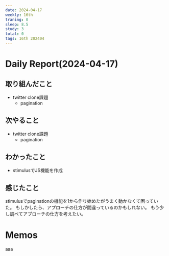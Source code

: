 ```yaml
---
date: 2024-04-17
weekly: 16th
traning: 0
sleep: 8.5
study: 3
total: 0
tags: 16th 202404 
---
```

# Daily Report(2024-04-17)
## 取り組んだこと
- twitter clone課題
	- pagination
## 次やること
- twitter clone課題
	- pagination
## わかったこと
- stimulusでJS機能を作成
## 感じたこと
stimulusでpaginationの機能を1から作り始めたがうまく動かなくて困っていた。
もしかしたら、アプローチの仕方が間違っているのかもしれない。
もう少し調べてアプローチの仕方を考えたい。
# Memos
aaa